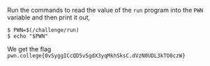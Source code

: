 Run the commands to read the value of the `run` program into the `PWN` variable and then print it out,
```
$ PWN=$(/challenge/run)
$ echo "$PWN"
```

We get the flag `pwn.college{0vSyggICcQD5vSgdX3yqMkhSksC.dVzN0UDL3kTO0czW}`